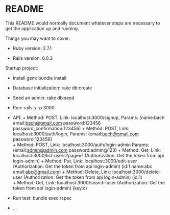# README

This README would normally document whatever steps are necessary to get the
application up and running.

Things you may want to cover:

* Ruby version: 2.7.1

* Rails version: 6.0.3

Startup project:

* Install gem: bundle install

* Database initialization: rake db:create

* Seed an admin: rake db:seed

* Run: rails s -p 3000

* API:
      + Method: POST, Link: localhost:3000/signup, Params: (name:bach
                                                           email:bach@gmail.com
                                                           password:123456
                                                           password_confirmation:123456)
      + Method: POST, Link: localhost:3000/auth/login, Params: (email:bach@gmail.com
                                                                password:123456)  
      + Method: POST, Link: localhost:3000/auth/login-admin Params: (email:admin@admin.com
                                                                     password:admin@123)
      + Method: Get, Link: localhost:3000/list-users?page=1 (Authorization: Get the token from api login-admin)
      + Method: Put, Link: localhost:3000/edit-user 
        (Authorization: Get the token from api login-admin) (id:1
                                                             name:abc
                                                             email:abc@gmail.com)
      + Method: Delete, Link: localhost:3000/delete-user
        (Authorization: Get the token from api login-admin) (id:1)   
      + Method: Get, Link: localhost:3000/search-user
        (Authorization: Get the token from api login-admin) (key:c)                                                                             
* Run test: bundle exec rspec
* ...
